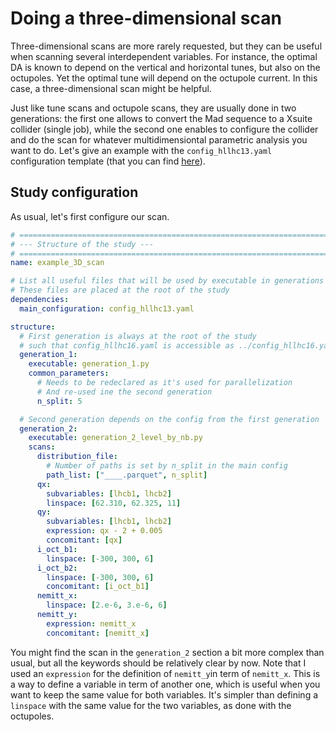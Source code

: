 # Doing a three-dimensional scan

Three-dimensional scans are more rarely requested, but they can be useful when scanning several interdependent variables. For instance, the optimal DA is known to depend on the vertical and horizontal tunes, but also on the octupoles. Yet the optimal tune will depend on the octupole current. In this case, a three-dimensional scan might be helpful.

Just like tune scans and octupole scans, they are usually done in two generations: the first one allows to convert the Mad sequence to a Xsuite collider (single job), while the second one enables to configure the collider and do the scan for whatever multidimensiontal parametric analysis you want to do. Let's give an example with the `config_hllhc13.yaml` configuration template (that you can find [here](../template_files/configurations/config_hllhc13.md)).

## Study configuration

As usual, let's first configure our scan.

```yaml title="config_scan.yaml"
# ==================================================================================================
# --- Structure of the study ---
# ==================================================================================================
name: example_3D_scan

# List all useful files that will be used by executable in generations below
# These files are placed at the root of the study
dependencies:
  main_configuration: config_hllhc13.yaml

structure:
  # First generation is always at the root of the study
  # such that config_hllhc16.yaml is accessible as ../config_hllhc16.yaml
  generation_1:
    executable: generation_1.py
    common_parameters:
      # Needs to be redeclared as it's used for parallelization
      # And re-used ine the second generation
      n_split: 5

  # Second generation depends on the config from the first generation
  generation_2:
    executable: generation_2_level_by_nb.py
    scans:
      distribution_file:
        # Number of paths is set by n_split in the main config
        path_list: ["____.parquet", n_split]
      qx:
        subvariables: [lhcb1, lhcb2]
        linspace: [62.310, 62.325, 11]
      qy:
        subvariables: [lhcb1, lhcb2]
        expression: qx - 2 + 0.005
        concomitant: [qx]
      i_oct_b1:
        linspace: [-300, 300, 6]
      i_oct_b2:
        linspace: [-300, 300, 6]
        concomitant: [i_oct_b1]
      nemitt_x:
        linspace: [2.e-6, 3.e-6, 6]
      nemitt_y:
        expression: nemitt_x
        concomitant: [nemitt_x]
```

You might find the scan in the ```generation_2``` section a bit more complex than usual, but all the keywords should be relatively clear by now. Note that I used an ```expression``` for the definition of ```nemitt_y```in term of ```nemitt_x```. This is a way to define a variable in term of another one, which is useful when you want to keep the same value for both variables. It's simpler than defining a ```linspace``` with the same value for the two variables, as done with the octupoles.

